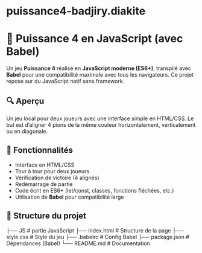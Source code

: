 # puissance4-badjiry.diakite
# 🎯 Puissance 4 en JavaScript (avec Babel)

Un jeu **Puissance 4** réalisé en **JavaScript moderne (ES6+)**, transpilé avec **Babel** pour une compatibilité maximale avec tous les navigateurs. Ce projet repose sur du JavaScript natif sans framework.

## 🔍 Aperçu

Un jeu local pour deux joueurs avec une interface simple en HTML/CSS. Le but est d’aligner 4 pions de la même couleur horizontalement, verticalement ou en diagonale.

## 🚀 Fonctionnalités

- Interface en HTML/CSS
- Tour à tour pour deux joueurs
- Vérification de victoire (4 alignés)
- Redémarrage de partie
- Code écrit en ES6+ (let/const, classes, fonctions fléchées, etc.)
- Utilisation de **Babel** pour compatibilité large

## 📁 Structure du projet
├── JS # partie JavaScript
  ├── index.html # Structure de la page
  ├── style.css # Style du jeu
  ├── .babelrc # Config Babel
  ├── package.json # Dépendances (Babel)
  └── README.md # Documentation

